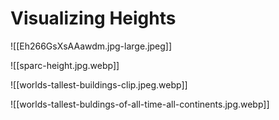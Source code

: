 # Visualizing Heights

![[Eh266GsXsAAawdm.jpg-large.jpeg]]

![[sparc-height.jpg.webp]]

![[worlds-tallest-buildings-clip.jpeg.webp]]

![[worlds-tallest-buldings-of-all-time-all-continents.jpg.webp]]